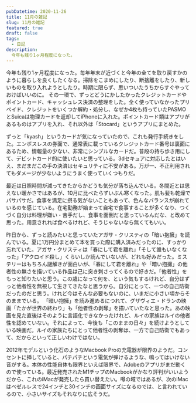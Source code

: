 ```yaml
---
pubDatetime: 2020-11-26
title: 11月の雑記
slug: 11月の雑記
featured: true
draft: false
tags:
  - 日記
description:
  今年も残り1ヶ月程度になった。
---
```


今年も残り1ヶ月程度になった。毎年年末が近づくと今年の全てを取り戻すかのように暮らしを良くしたくなる。掃除をこまめにしたり、断捨離をしたり、新しいものを取り入れようとしたり。時期に限らず、思いついたうちからすぐやっておけばいいのに。
その一環で、ずっとどうにかしたかったクレジットカードやポイントカード、キャッシュレス決済の整理をした。全く使っていなかったプリペイド、クレジットをいくつか解約・処分し、なぜか4枚も持っていたPASMOとSuicaは物理カードを返却してiPhoneに入れた。ポイントカード類はアプリがあるものはアプリを入れ、それ以外は「Stocard」というアプリにまとめた。

ずっと「kyash」というカードが気になっていたので、これも発行手続きをした。エンボスレスの券面で、通常表に載っているクレジットカード番号は裏面にあるため、情報量の少ない、非常にシンプルなカードだ。普段の持ち歩き用にして、デビットカード的に使いたいと思っている。3dセキュアに対応したとはいえ、まだまだこの手の決済はセキュリティに不安がある。万が一、不正利用されてもダメージが少ないようにうまく使っていくつもりだ。

最近は日照時間が減ってきたからかどうも気分が落ち込んでいる。冬間近とは思えない暖かさではあるが、10月に比べたらずいぶん寒くなった。肌も髪も乾燥でパサパサだ。食事を満足に摂る気がないこともあって、色んなバランスが崩れているのを感じている。在宅勤務が始まって自宅で食事することが多くなり、つくづく自分は料理が嫌い・苦手だし、食事を面倒だと思っているんだな、と改めて思った。用意されれば食べるけれど、そうじゃないなら無くてもいい。

昨日から、ずっと読みたいと思っていたアガサ・クリスティの「暗い抱擁」を読んでいる。夏に1万円分まとめて本を買った際に購入済みだったのに、すっかり忘れていた。アガサ・クリスティは「春にして君を離れ」「そして誰もいなくなった」「アクロイド殺し」くらいしか読んでいないが、どれも好みだった。ミステリーはもちろん謎解きが面白いが、「春にして君を離れ」や「暗い抱擁」の他者性の無さを描いている作品は己に突き刺さってくるので好きだ。「他者性」をもっと知りたいと思う。この歳になって何を、という気もするけれど、自分はずっと他者性を無視して生きてきたなと思うから。自分にとって、一つの自己防衛だったのだと思う。けれど今はそんな必要もないのに、いまだに小さい頃からそのままでいる。
「暗い抱擁」を読み進めるにつれて、グザヴィエ・ドランの映画「たかが世界の終わり」も「他者性の剥奪」を描いていたなと思った。あの映画を見た直後はそのように言語化できなかったけれど、ルイの家族はルイの他者性を認めていない。それによって、今後も「このままの日々」を続けようとしている映画だ。ルイの家族たちにとって他者性の剥奪は、一方で自己防衛でもあって、だからといって正しいわけではない。

2012年モデルという化石のようなMacbook Proの充電器が限界のようだ。コンセントに挿していると、パチパチという電気が弾けるような、鳴ってはいけない音がする。本体の性能自体も限界といえば限界で、Adobeのアプリがまだ動くので使っている。最近発売されたM1チップのMacbookがかなり評判がいいようだから、これのiMacが発売したら買い替えたい。噂の域ではあるが、次のiMacはベゼルレスで24インチと30インチの画面サイズになるのでは、と言われているので、小さいサイズもそれなりに広そうだ。